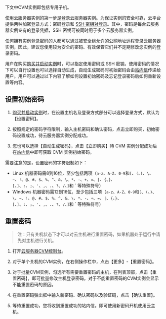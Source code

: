 下文中CVM实例即包括专用子机。

使用云服务器实例的第一步是登录云服务器实例。为保证实例的安全可靠，云平台提供两种加密登录方式：密码登录和 [SSH 密钥对登录](/doc/product/213/6092)。其中，密码是每台云服务器实例专有的登录凭据，SSH 密钥可被同时用于多个云服务器实例。

任何拥有实例登录密码的人都可以通过被安全组允许的公网地址远程登录云服务器实例，因此，建议您使用较为安全的密码、有效保管它们并不定期修改您实例的登录密码。

用户在购买[购买并启动实例](/doc/product/213/4855)时，可以指定使用密码或 SSH 密钥。使用密码的情况下可以自行设置也可以选择自动生成，自动生成密码时初始密码会由[站内信](http://console.tcecqpoc.fsphere.cn/message)传递给用户。用户可以通过以下内容了解如何设置初始密码及忘记登录密码后如何重新设置等内容。

## 设置初始密码
1) [购买并启动实例](/doc/product/213/4855)时，在设置主机名及登录方式部分可以选择登录方式，默认为【设置密码】。

2) 按照规定的密码字符限制，输入主机密码和确认密码，点击立即购买，初始密码设置成功，待云服务器实例分配成功。

3) 您也可以选择【自动生成密码】，点击【立即购买】待 CVM 实例分配成功后在[站内信](http://console.tcecqpoc.fsphere.cn/message)中即可获取 CVM 实例初始密码。

需要注意的是，设置密码的字符限制如下：

- Linux 机器密码需8到16位，至少包括两项（`a-z`、`A-Z`、`0-9`和`[`、`(`、`)`、`\`、`~`、`!`、`@`、`#`、`$`、`%`、`^`、`&`、`\`、`*`、`-`、`+`、`=`、`|`、`{`、`}`、`[`、`]`、`:`、`;`、`'`、`,`、`.`、`?`、`/`、`]`和 ` 等特殊符号）
- Windows 机器密码需12到16位，至少包括三项（`a-z`、`A-Z`、`0-9`和`[`、`(`、`)`、`\`、`~`、`!`、`@`、`#`、`$`、`%`、`^`、`&`、`\`、`*`、`-`、`+`、`=`、`|`、`{`、`}`、`[`、`]`、`:`、`;`、`'`、`,`、`.`、`?`、`/`、`]`和 ` 等特殊符号）


## 重置密码
> 注：只有关机状态下才可以对云主机进行重置密码，如果机器处于运行中请先对主机进行关机。

1) 打开[云服务器CVM控制台]( http://console.tcecqpoc.fsphere.cn/cvm/)。

2) 对于单个关机的CVM实例，在右侧操作栏中，点击【更多】-【重置密码】。

3) 对于批量CVM实例，勾选所有需要重置密码的主机，在列表顶部，点击【重置密码】，即可批量修改主机登录密码。对于不能重置密码的CVM实例会显示不能重置密码的原因。

4) 在重置密码弹出框中输入新密码、确认密码以及验证码，点击【确认重置】。

5) 等待重置成功，您将收到重置成功的站内信，即可使用新密码开机使用云主机。